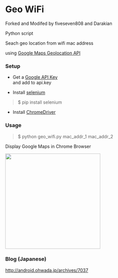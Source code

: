 # Geo WiFi
Forked and Modifed by fiveseven808 and Darakian

Python script

Seach geo location from wifi mac address

using [Google Maps Geolocation API](https://developers.google.com/maps/documentation/geolocation/intro)


### Setup
- Get a [Google API Key](https://developers.google.com/maps/documentation/geolocation/get-api-key)  
and add to api.key

- Install [selenium](https://pypi.python.org/pypi/selenium)
> $ pip install selenium


- Install [ChromeDriver](https://sites.google.com/a/chromium.org/chromedriver/home)


### Usage
> $ python geo_wifi.py mac_addr_1 mac_addr_2


Display Google Maps in Chrome Browser

<img src="https://github.com/ohwada/geo_wifi/blob/master/geo_wifi.png" width="300" />


### Blog (Japanese)
http://android.ohwada.jp/archives/7037

